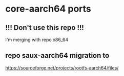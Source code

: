 # core-aarch64 ports

## !!! Don't use this repo !!!

I'm merging with repo x86_64

## repo saux-aarch64 migration to
https://sourceforge.net/projects/rootfs-aarch64/files/ 
